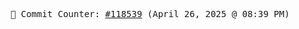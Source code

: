 <p align="center">
    <samp>
        📮 Commit Counter: <a href="https://github.com/Javascript-void0/Javascript-void0/commits/main">#118539</a> (April 26, 2025 @ 08:39 PM)
    </samp>
</p>